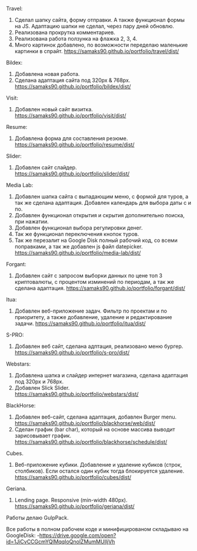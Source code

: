 Travel:
1. Сделал шапку сайта, форму отправки. А также функционал формы на JS. Адаптацию шапки не сделал, через пару дней обновлю.
2. Реализована прокрутка комментариев.
3. Реализована работа ползунка на флажка 2, 3, 4.
4. Много картинок добавлено, по возможности переделаю маленькие картинки в спрайт.
https://samaks90.github.io/portfolio/travel/dist/

Bildex:
1. Добавлена новая работа.
2. Сделана адаптация сайта под 320px & 768px.
https://samaks90.github.io/portfolio/bildex/dist/

Visit:
1. Добавлен новый сайт визитка.
https://samaks90.github.io/portfolio/visit/dist/

Resume:
1. Добавлена форма для составления резюме.
https://samaks90.github.io/portfolio/resume/dist/

Slider:
1. Добавлен сайт слайдер.
https://samaks90.github.io/portfolio/slider/dist/

Media Lab:
1. Добавлен шапка сайта с выпадающим меню, с формой для туров, а так же сделана адаптация. Добавлен календарь для выбора даты с и по.
2. Добавлен функционал открытия и скрытия дополнительно поиска, при нажатии.
3. Добавлен функционал выбора регулировки денег.
4. Так же функционал переключения кнопок туров.
5. Так же перезалит на Google Disk полный рабочий код, со всеми поправками, а так же добавлен js файл datepicker.
https://samaks90.github.io/portfolio/media-lab/dist/

Forgant: 
1. Добавлен сайт с запросом выборки данных по цене топ 3 криптовалюты, с процентом изминений по периодам, а так же сделана адаптация.
https://samaks90.github.io/portfolio/forgant/dist/

Itua:
1. Добавлен веб-приложение задач. Фильтр по проектам и по приоритету, а также добавление, удаление и редактирование задачи.
https://samaks90.github.io/portfolio/itua/dist/

S-PRO:
1. Добавлен веб сайт, сделана адптация, реализовано меню бургер.
https://samaks90.github.io/portfolio/s-pro/dist/

Webstars: 
1. Добавлена шапка и слайдер интернет магазина, сделана адаптация под 320px и 768px.
2. Добавлен Slick Slider.
https://samaks90.github.io/portfolio/webstars/dist/

BlackHorse: 
1. Добавлен веб-сайт, сделана адаптация, добавлен Burger menu.
https://samaks90.github.io/portfolio/blackhorse/web/dist/
2. Сделан график (bar char), который на основе массива выводит зарисовывает график.
https://samaks90.github.io/portfolio/blackhorse/schedule/dist/

Cubes.
1. Веб-приложение кубики. Добавление и удаление кубиков (строк, столбиков). Если остался один кубик тогда блокируется удаление.
https://samaks90.github.io/portfolio/cubes/dist/

Geriana.
1. Lending page. Responsive (min-width 480px).
https://samaks90.github.io/portfolio/geriana/dist/

Работы делаю GulpPack.

Все работы в полном рабочем коде и минифицированом складываю на GoogleDisk:
-https://drive.google.com/open?id=1JiCvCCGcmYQlMqqIoQnolZMumMUIljVh